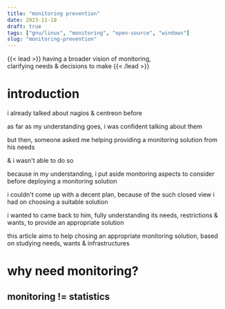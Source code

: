 ```yaml
---
title: "monitoring prevention"
date: 2023-11-18
draft: true
tags: ["gnu/linux", "monitoring", "open-source", "windows"]
slug: "monitoring-prevention"
---
```


<!-- prologue -->

{{< lead >}}
having a broader vision of monitoring,  
clarifying needs & decisions to make
{{< /lead >}}

<!-- article -->

# introduction

i already talked about nagios & centreon before

as far as my understanding goes, i was confident talking about them

but then, someone asked me helping providing a monitoring solution from his needs

& i wasn't able to do so

because in my understanding, i put aside monitoring aspects to consider before deploying a monitoring solution

i couldn't come up with a decent plan, because of the such closed view i had on choosing a suitable solution

i wanted to came back to him, fully understanding its needs, restrictions & wants, to provide an appropriate solution

this article aims to help chosing an appropriate monitoring solution, based on studying needs, wants & infrastructures

# why need monitoring?

## monitoring != statistics

<!--

service discovery
taille de l'infra à monitorer
quelles actions on peut faire dessus (chez des clients pas pareil que chez nous)
criticité voulue (plus vers solution de homelab sympa ou propriétaire fermé)

-->